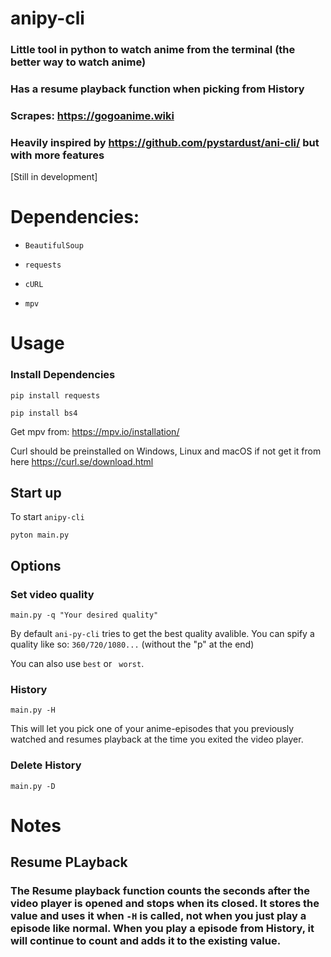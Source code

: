# anipy-cli
### Little tool in python to watch anime from the terminal (the better way to watch anime)
### Has a resume playback function when  picking from History

### Scrapes: https://gogoanime.wiki

### Heavily inspired by https://github.com/pystardust/ani-cli/ but with more features

[Still in development]

# Dependencies:

- `BeautifulSoup`

- `requests`

- `cURL`

- `mpv`


# Usage

### Install Dependencies

`pip install requests`

`pip install bs4`

Get mpv from: https://mpv.io/installation/

Curl should be preinstalled on Windows, Linux and macOS if not get it from here https://curl.se/download.html

## Start up 
To start `anipy-cli`

`pyton main.py`

## Options
### Set video quality
`main.py -q "Your desired quality"` 

By default `ani-py-cli` tries to get the best quality avalible. You can spify a quality like so: `360/720/1080...` (without the "p" at the end)

You can also use  `best` or ` worst`.

### History
`main.py -H`

This will let you pick one of your anime-episodes that you previously watched and resumes playback at the time you exited the video player.


### Delete History

`main.py -D`

# Notes
## Resume PLayback
### The Resume playback function counts the seconds after the video player is opened and stops when its closed. It stores the value and uses it when `-H` is called, not when you just play a episode like normal. When you play a episode from History, it will continue to count and adds it to the existing value.   
